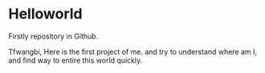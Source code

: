 # Helloworld
Firstly repository in Github.

Tfwangbi, Here is the first project of me. and try to understand where am I, and find way to entire this world quickly.
